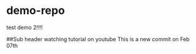 # demo-repo
test demo 2!!!!

##Sub header
watching tutorial on youtube
This is a new commit on Feb 07th